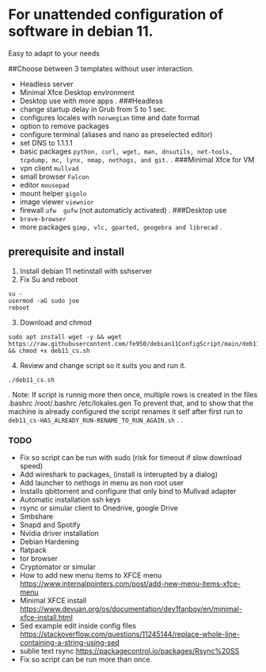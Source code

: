 #  For unattended configuration of software in debian 11.
Easy to adapt to your needs

##Choose between 3 templates without user interaction.
- Headless server
- Minimal Xfce Desktop environment
- Desktop use with more apps
.
###Headless
- change startup delay in Grub from 5 to 1 sec.
- configures locales with `norwegian` time and date format
- option to remove packages
- configure terminal (aliases and nano as preselected editor)
- set DNS to 1.1.1.1
- basic packages `python, curl, wget, man, dnsutils, net-tools, tcpdump, mc, lynx, nmap, nethogs, and git.`
.
###Minimal Xfce for VM
- vpn client `mullvad`
- small browser `Falcon`
- editor `mousepad`
- mount helper `gigolo`
- image viewer `viewnior`
- firewall `ufw  gufw` (not automaticly activated)
.
###Desktop use
- `brave-browser`
- more packages `gimp, vlc, gparted, geogebra and librecad`
.



## prerequisite and install
 1. Install debian 11 netinstall with sshserver
 2. Fix Su and reboot
```
su -
usermod -aG sudo joe
reboot
```

3. Download and chmod
 ```
sudo apt install wget -y && wget https://raw.githubusercontent.com/fe950/debian11ConfigScript/main/deb11_cs.sh && chmod +x deb11_cs.sh
```
4. Review and change script so it suits you and run it.

```
./deb11_cs.sh
```
.
Note: If script is runnig more then once, multiple rows is created in the files 
.bashrc
/root/.bashrc
/etc/lokales.gen
To prevent that, and to show that the machine is already configured
the script renames it self after 
first run to `deb11_cs-HAS_ALREADY_RUN-RENAME_TO_RUN_AGAIN.sh`
.
.






### TODO 
- Fix so script can be run with sudo (risk for timeout if slow download speed)
- Add wireshark to packages, (install is interupted by a dialog)
- Add launcher to nethogs in menu as non root user
- Installs qbittorrent and configure that only bind to Mullvad adapter
- Automatic installation ssh keys
- rsync or simular client to Onedrive, google Drive
- Smbshare
- Snapd and Spotify
- Nvidia driver installation
- Debian Hardening
- flatpack
- tor browser
- Cryptomator or simular
- How to add new menu items to XFCE menu https://www.internalpointers.com/post/add-new-menu-items-xfce-menu
- Minimal XFCE install https://www.devuan.org/os/documentation/dev1fanboy/en/minimal-xfce-install.html
- Sed example edit inside config files https://stackoverflow.com/questions/11245144/replace-whole-line-containing-a-string-using-sed
- sublie text rsync https://packagecontrol.io/packages/Rsync%20SS
- Fix so script can be run more than once. 